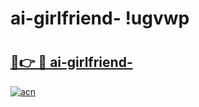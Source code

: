 # ai-girlfriend- !ugvwp

# <h2><a href="https://7whcr4.esa.edu.pl?title=ai-girlfriend-&ref=ugvwp">🔗👉 🔴 ai-girlfriend-</a></h2>

[![acn](https://github.com/user-attachments/assets/0f9c940e-d8b0-45ae-aac7-cd30a18b3e1c)](https://7whcr4.esa.edu.pl?title=ai-girlfriend-&ref=ugvwp)

